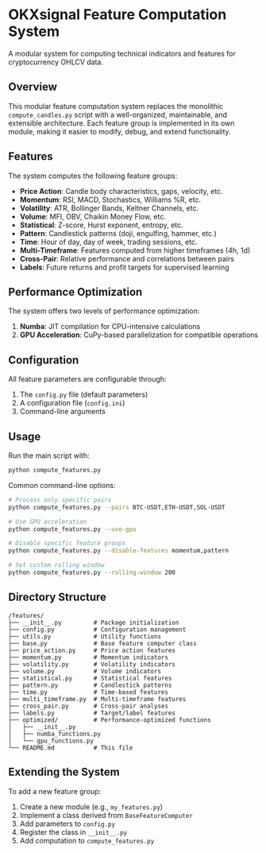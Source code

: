 # OKXsignal Feature Computation System

A modular system for computing technical indicators and features for cryptocurrency OHLCV data.

## Overview

This modular feature computation system replaces the monolithic `compute_candles.py` script with a well-organized, maintainable, and extensible architecture. Each feature group is implemented in its own module, making it easier to modify, debug, and extend functionality.

## Features

The system computes the following feature groups:

- **Price Action**: Candle body characteristics, gaps, velocity, etc.
- **Momentum**: RSI, MACD, Stochastics, Williams %R, etc.
- **Volatility**: ATR, Bollinger Bands, Keltner Channels, etc.
- **Volume**: MFI, OBV, Chaikin Money Flow, etc.
- **Statistical**: Z-score, Hurst exponent, entropy, etc.
- **Pattern**: Candlestick patterns (doji, engulfing, hammer, etc.)
- **Time**: Hour of day, day of week, trading sessions, etc.
- **Multi-Timeframe**: Features computed from higher timeframes (4h, 1d)
- **Cross-Pair**: Relative performance and correlations between pairs
- **Labels**: Future returns and profit targets for supervised learning

## Performance Optimization

The system offers two levels of performance optimization:

1. **Numba**: JIT compilation for CPU-intensive calculations
2. **GPU Acceleration**: CuPy-based parallelization for compatible operations

## Configuration

All feature parameters are configurable through:

1. The `config.py` file (default parameters)
2. A configuration file (`config.ini`)
3. Command-line arguments

## Usage

Run the main script with:

```bash
python compute_features.py
```

Common command-line options:

```bash
# Process only specific pairs
python compute_features.py --pairs BTC-USDT,ETH-USDT,SOL-USDT

# Use GPU acceleration
python compute_features.py --use-gpu

# Disable specific feature groups
python compute_features.py --disable-features momentum,pattern

# Set custom rolling window
python compute_features.py --rolling-window 200
```

## Directory Structure

```
/features/
├── __init__.py         # Package initialization
├── config.py           # Configuration management 
├── utils.py            # Utility functions
├── base.py             # Base feature computer class
├── price_action.py     # Price action features
├── momentum.py         # Momentum indicators
├── volatility.py       # Volatility indicators
├── volume.py           # Volume indicators
├── statistical.py      # Statistical features
├── pattern.py          # Candlestick patterns
├── time.py             # Time-based features
├── multi_timeframe.py  # Multi-timeframe features
├── cross_pair.py       # Cross-pair analyses
├── labels.py           # Target/label features
├── optimized/          # Performance-optimized functions
│   ├── __init__.py
│   ├── numba_functions.py
│   └── gpu_functions.py
└── README.md           # This file
```

## Extending the System

To add a new feature group:

1. Create a new module (e.g., `my_features.py`)
2. Implement a class derived from `BaseFeatureComputer`
3. Add parameters to `config.py`
4. Register the class in `__init__.py`
5. Add computation to `compute_features.py`